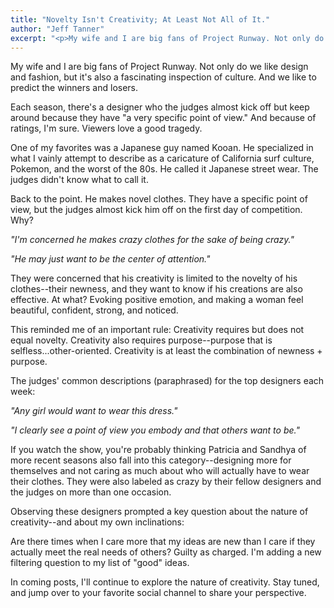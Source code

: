 ```yaml
---
title: "Novelty Isn't Creativity; At Least Not All of It."
author: "Jeff Tanner"
excerpt: "<p>My wife and I are big fans of Project Runway. Not only do we like design and fashion, but it's also a fascinating inspection of culture. And we like to predict the winners and losers.</p><p>Each season, there's a designer who the judges almost kick off but keep around because they have \"a very specific point of view.\" And because of ratings, I'm sure. Viewers love a good tragedy.</p><p>One of my favorites was a Japanese guy named Kooan. He specialized in what I vainly attempt to describe as a caricature of California surf culture, Pokemon, and the worst of the 80s. He called it Japanese street wear. The judges didn't know what to call it.</p>"
---
```


My wife and I are big fans of Project Runway. Not only do we like design and fashion, but it's also a fascinating inspection of culture. And we like to predict the winners and losers.

Each season, there's a designer who the judges almost kick off but keep around because they have "a very specific point of view." And because of ratings, I'm sure. Viewers love a good tragedy.

One of my favorites was a Japanese guy named Kooan. He specialized in what I vainly attempt to describe as a caricature of California surf culture, Pokemon, and the worst of the 80s. He called it Japanese street wear. The judges didn't know what to call it.

Back to the point. He makes novel clothes. They have a specific point of view, but the judges almost kick him off on the first day of competition. Why?

_"I'm concerned he makes crazy clothes for the sake of being crazy."_

_"He may just want to be the center of attention."_

They were concerned that his creativity is limited to the novelty of his clothes--their newness, and they want to know if his creations are also effective. At what? Evoking positive emotion, and making a woman feel beautiful, confident, strong, and noticed.

This reminded me of an important rule: Creativity requires but does not equal novelty. Creativity also requires purpose--purpose that is selfless...other-oriented. Creativity is at least the combination of newness + purpose.

The judges' common descriptions (paraphrased) for the top designers each week:

_"Any girl would want to wear this dress."_

_"I clearly see a point of view you embody and that others want to be."_

If you watch the show, you're probably thinking Patricia and Sandhya of more recent seasons also fall into this category--designing more for themselves and not caring as much about who will actually have to wear their clothes. They were also labeled as crazy by their fellow designers and the judges on more than one occasion.

Observing these designers prompted a key question about the nature of creativity--and about my own inclinations:

Are there times when I care more that my ideas are new than I care if they actually meet the real needs of others? Guilty as charged. I'm adding a new filtering question to my list of "good" ideas.

In coming posts, I'll continue to explore the nature of creativity. Stay tuned, and jump over to your favorite social channel to share your perspective.
